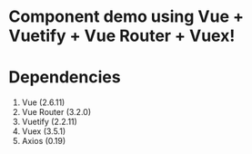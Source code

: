 # Component demo using Vue + Vuetify + Vue Router + Vuex!

# Dependencies

 1. Vue (2.6.11)
 2. Vue Router (3.2.0)
 3. Vuetify (2.2.11)
 4. Vuex (3.5.1)
 5. Axios (0.19)
